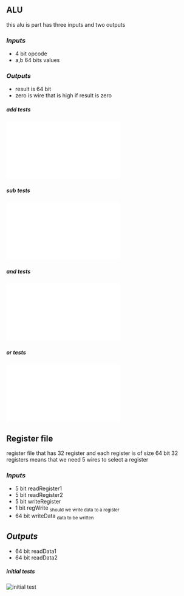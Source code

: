 ## ALU

this alu is part has three inputs and two outputs
### *Inputs*
- 4 bit opcode
- a,b 64 bits values

### *Outputs*
- result is 64 bit
- zero is wire that is high if result is zero

##### add tests
![add test](./pics/alu_tb_add.md)

##### sub tests
![sub test](./pics/alu_tb_sub.md)

##### and tests
![and test](./pics/alu_tb_and.md)


##### or tests
![or test](./pics/alu_tb_or.md)

## Register file

register file that has 32 register and each register is of size 64 bit
32 registers means that we need 5 wires to select a register
### *Inputs*
- 5 bit readRegister1
- 5 bit readRegister2
- 5 bit writeRegister
- 1 bit regWrite <sub> should we write data to a register </sub>
- 64 bit writeData <sub> data to be written </sub>

## *Outputs*
- 64 bit readData1
- 64 bit readData2

##### initial tests
![initial test](./pics/register_file_intial.png)
